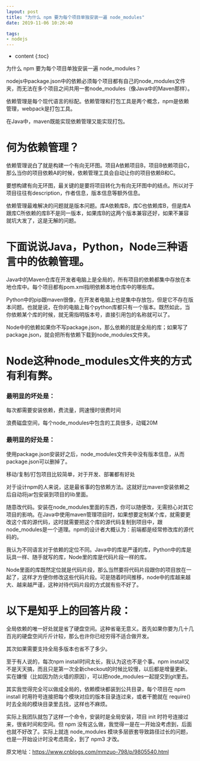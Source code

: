 ```yaml
---
layout: post
title: "为什么 npm 要为每个项目单独安装一遍 node_modules"
date: 2019-11-06 10:26:40

tags:
- nodejs
---
```

* content
{:toc}

为什么 npm 要为每个项目单独安装一遍 node_modules？















nodejs中package.json中的依赖必须每个项目都有自己的node_modules文件夹，而无法在多个项目之间共用一套node_modules（像Java中的Maven那样）。

依赖管理是每个现代语言的标配。依赖管理和打包工具是两个概念，npm是依赖管理，webpack是打包工具。

在Java中，maven既能实现依赖管理又能实现打包。

# 何为依赖管理？

依赖管理说白了就是构建一个有向无环图。项目A依赖项目B，项目B依赖项目C，那么当你的项目依赖A的时候，依赖管理工具会自动让你的项目依赖B和C。

要想构建有向无环图，最关键的是要将项目转化为有向无环图中的结点。所以对于项目往往有description，作者信息，版本信息等额外信息。

依赖管理最难解决的问题就是版本问题。库A依赖库B，库C也依赖库B，但是库A跟库C所依赖的库B不是同一版本，如果库B的这两个版本兼容还好，如果不兼容就坑大发了，这是无解的问题。

# 下面说说Java，Python，Node三种语言中的依赖管理。

Java中的Maven仓库在开发者电脑上是全局的，所有项目的依赖都集中存放在本地仓库中。每个项目都有pom.xml指明依赖本地仓库中的哪些库。

Python中的pip跟maven很像，在开发者电脑上也是集中存放包，但是它不存在版本问题。也就是说，在你的电脑上每个python库都只有一个版本。既然如此，当你依赖某个库的时候，就无需指明版本号，直接引用包的名称就可以了。

Node中的依赖如果你不写package.json，那么依赖的就是全局的库；如果写了package.json，就会把所有依赖下载到node_modules文件夹。

# Node这种node_modules文件夹的方式有利有弊。

### 最明显的坏处是：

每次都需要安装依赖，费流量，网速慢时很费时间

浪费磁盘空间，每个node_modules中包含的工具很多，动辄20M

### 最明显的好处是：

使用package.json安装好之后，node_modules文件夹中没有版本信息，从而package.json可以删掉了。

移动/复制/打包项目比较简单，对于开发、部署都有好处

对于设计npm的人来说，这是最省事的包依赖方法。这就好比maven安装依赖之后自动将jar包安装到项目的lib里面。

随意改代码。安装在node_modules里面的东西，你可以随便改，无需担心对其它项目的影响。在Java中使用maven管理项目时，如果想要定制某个库，就需要更改这个库的源代码，这时就需要把这个库的源代码复制到项目中，跟node_modules是一个道理。npm的设计者大概认为：前端都是经常修改库的源代码的。

我认为不同语言对于依赖的定位不同。Java中的库是严谨的库，Python中的库是玩具一样、随手就写的库，Node里的库是代码片段一样的库。

Node里面的库既然定位就是代码片段，那么当然要将代码片段跟你的项目放在一起了，这样才方便你修改这些代码片段。可是随着时间推移，node中的库越来越大、越来越严谨，这种对待代码片段的方式就有些不好了。


# 以下是知乎上的回答片段：

全局依赖的唯一好处就是省了硬盘空间。这种省毫无意义。首先如果你要为几十几百兆的硬盘空间斤斤计较，那么也许你已经穷得不适合做开发。

其次如果需要支持全局多版本也省不了多少。

至于有人说的，每次npm install时间太长，我认为这也不是个事。npm install又不是天天搞，而且只是第一次全新checkout的时候比较慢，以后都是增量更新。实在嫌慢（比如因为防火墙的原因），可以把node_modules一起提交到git里去。

其实我觉得完全可以做成全局的，依赖模块都装到公共目录，每个项目在 npm install 时用符号连接把每个模块对应的版本目录连过来，或者干脆就在 require() 时去全局的模块目录里去找，这样也不麻烦。

实际上我团队就包了这样一个命令，安装时是全局安装，项目 init 时符号连接过来，很省时间和空间。但 npm 没有这么做，我觉得一是在一开始没考虑到，后面也就不好改了。实际上就连 node_modules 模块多层嵌套导致路径过长的问题，也是一开始设计时没考虑周全，到了 npm3 才改。

原文地址：https://www.cnblogs.com/mmzuo-798/p/9805540.html














